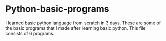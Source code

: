 # Python-basic-programs
I learned basic python language from scratch in 3 days. These are some of the basic programs that I made after learning basic python.
This file consists of 6 programs.
